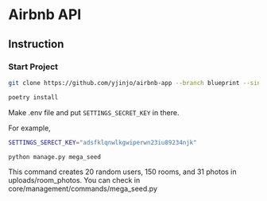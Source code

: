 # Airbnb API
## Instruction
### Start Project
```bash
git clone https://github.com/yjinjo/airbnb-app --branch blueprint --single-branch [Your Directory]
```

```bash
poetry install
```

Make .env file and put `SETTINGS_SECRET_KEY` in there. 

For example, 
```bash
SETTINGS_SERECT_KEY="adsfklqnwlkgwiperwn23iu89234njk" 
```

```bash
python manage.py mega_seed
```
This command creates 20 random users, 150 rooms, and 31 photos in uploads/room_photos. 
You can check in core/management/commands/mega_seed.py

